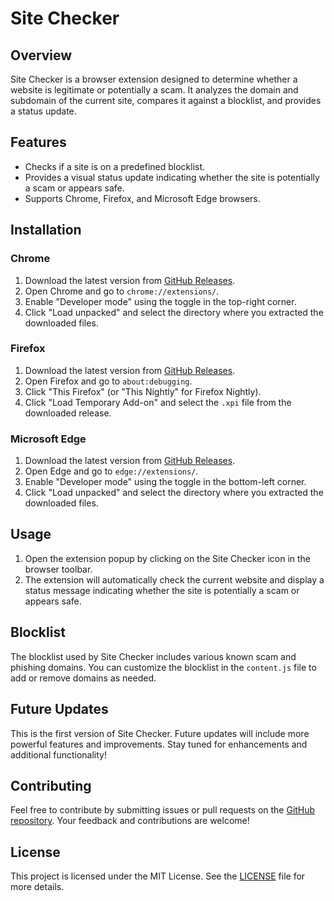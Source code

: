 # Site Checker

## Overview

Site Checker is a browser extension designed to determine whether a website is legitimate or potentially a scam. It analyzes the domain and subdomain of the current site, compares it against a blocklist, and provides a status update.

## Features

- Checks if a site is on a predefined blocklist.
- Provides a visual status update indicating whether the site is potentially a scam or appears safe.
- Supports Chrome, Firefox, and Microsoft Edge browsers.

## Installation

### Chrome

1. Download the latest version from [GitHub Releases](https://github.com/rushikeshthakur25/site-checker/releases).
2. Open Chrome and go to `chrome://extensions/`.
3. Enable "Developer mode" using the toggle in the top-right corner.
4. Click "Load unpacked" and select the directory where you extracted the downloaded files.

### Firefox

1. Download the latest version from [GitHub Releases](https://github.com/rushikeshthakur25/site-checker/releases).
2. Open Firefox and go to `about:debugging`.
3. Click "This Firefox" (or "This Nightly" for Firefox Nightly).
4. Click "Load Temporary Add-on" and select the `.xpi` file from the downloaded release.

### Microsoft Edge

1. Download the latest version from [GitHub Releases](https://github.com/rushikeshthakur25/site-checker/releases).
2. Open Edge and go to `edge://extensions/`.
3. Enable "Developer mode" using the toggle in the bottom-left corner.
4. Click "Load unpacked" and select the directory where you extracted the downloaded files.

## Usage

1. Open the extension popup by clicking on the Site Checker icon in the browser toolbar.
2. The extension will automatically check the current website and display a status message indicating whether the site is potentially a scam or appears safe.

## Blocklist

The blocklist used by Site Checker includes various known scam and phishing domains. You can customize the blocklist in the `content.js` file to add or remove domains as needed.

## Future Updates

This is the first version of Site Checker. Future updates will include more powerful features and improvements. Stay tuned for enhancements and additional functionality!

## Contributing

Feel free to contribute by submitting issues or pull requests on the [GitHub repository](https://github.com/rushikeshthakur25/site-checker). Your feedback and contributions are welcome!

## License

This project is licensed under the MIT License. See the [LICENSE](LICENSE) file for more details.

